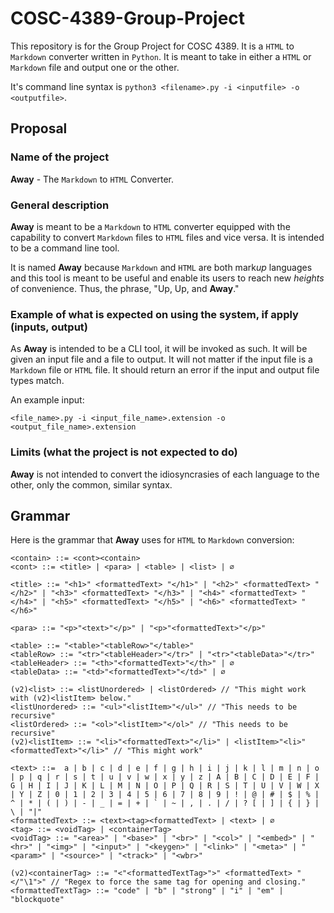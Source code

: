 # COSC-4389-Group-Project

This repository is for the Group Project for COSC 4389. It is a `HTML` to `Markdown` converter written in `Python`. It is meant to take in either a `HTML` or `Markdown` file and output one or the other.

It's command line syntax is `python3 <filename>.py -i <inputfile> -o <outputfile>`.

## Proposal

### Name of the project

**Away** - The `Markdown` to `HTML` Converter.

### General description

**Away** is meant to be a `Markdown` to `HTML` converter equipped with the capability to convert `Markdown` files to `HTML` files and vice versa. It is intended to be a command line tool.

It is named **Away** because `Markdown` and `HTML` are both mark*up* languages and this tool is meant to be useful and enable its users to reach new *heights* of convenience. Thus, the phrase, "Up, Up, and **Away**."

### Example of what is expected on using the system, if apply (inputs, output)

As **Away** is intended to be a CLI tool, it will be invoked as such. It will be given an input file and a file to output. It will not matter if the input file is a `Markdown` file or `HTML` file. It should return an error if the input and output file types match.

An example input:

`<file_name>.py -i <input_file_name>.extension -o <output_file_name>.extension`

### Limits (what the project is not expected to do)

**Away** is not intended to convert the idiosyncrasies of each language to the other, only the common, similar syntax.

## Grammar

Here is the grammar that **Away** uses for `HTML` to `Markdown` conversion:

```EBNF
<contain> ::= <cont><contain>
<cont> ::= <title> | <para> | <table> | <list> | ∅

<title> ::= "<h1>" <formattedText> "</h1>" | "<h2>" <formattedText> "</h2>" | "<h3>" <formattedText> "</h3>" | "<h4>" <formattedText> "</h4>" | "<h5>" <formattedText> "</h5>" | "<h6>" <formattedText> "</h6>"

<para> ::= "<p>"<text>"</p>" | "<p>"<formattedText>"</p>"

<table> ::= "<table>"<tableRow>"</table>"
<tableRow> ::= "<tr>"<tableHeader>"</tr>" | "<tr>"<tableData>"</tr>"
<tableHeader> ::= "<th>"<formattedText>"</th>" | ∅
<tableData> ::= "<td>"<formattedText>"</td>" | ∅

(v2)<list> ::= <listUnordered> | <listOrdered> // "This might work with (v2)<listItem> below."
<listUnordered> ::= "<ul>"<listItem>"</ul>" // "This needs to be recursive"
<listOrdered> ::= "<ol>"<listItem>"</ol>" // "This needs to be recursive"
(v2)<listItem> ::= "<li>"<formattedText>"</li>" | <listItem>"<li>"<formattedText>"</li>" // "This might work"

<text> ::=  a | b | c | d | e | f | g | h | i | j | k | l | m | n | o | p | q | r | s | t | u | v | w | x | y | z | A | B | C | D | E | F | G | H | I | J | K | L | M | N | O | P | Q | R | S | T | U | V | W | X | Y | Z | 0 | 1 | 2 | 3 | 4 | 5 | 6 | 7 | 8 | 9 | ! | @ | # | $ | % | ^ | * | ( | ) | - | _ | = | + | ` | ~ | , | . | / | ? [ | ] | { | } | \ | "|"
<formattedText> ::= <text><tag><formattedText> | <text> | ∅
<tag> ::= <voidTag> | <containerTag>
<voidTag> ::= "<area>" | "<base>" | "<br>" | "<col>" | "<embed>" | "<hr>" | "<img>" | "<input>" | "<keygen>" | "<link>" | "<meta>" | "<param>" | "<source>" | "<track>" | "<wbr>"

(v2)<containerTag> ::= "<"<formattedTextTag>">" <formattedText> "</"\1">" // "Regex to force the same tag for opening and closing."
<formattedTextTag> ::= "code" | "b" | "strong" | "i" | "em" | "blockquote"
```
